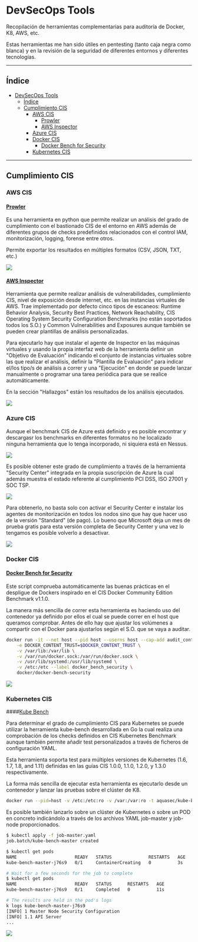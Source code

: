 # DevSecOps Tools
Recopilación de herramientas complementarias para auditoría de Docker, K8, AWS, etc. 

Estas herramientas me han sido útiles en pentesting (tanto caja negra como blanca) y en la revisión de la seguridad de diferentes entornos y diferentes tecnologías.

---

## Índice

- [DevSecOps Tools](#devsecops-tools)
  - [Índice](#%C3%ADndice)
  - [Cumplimiento CIS](#cumplimiento-cis)
    - [AWS CIS](#aws-cis)
      - [Prowler](#prowler)
      - [AWS Inspector](#aws-inspector)
    - [Azure CIS](#azure-cis)
    - [Docker CIS](#docker-cis)
      - [Docker Bench for Security](#docker-bench-for-security)
    - [Kubernetes CIS](#kubernetes-cis)

---

## Cumplimiento CIS

### AWS CIS

#### [Prowler](https://github.com/toniblyx/prowler)

Es una herramienta en python que permite realizar un análisis del grado de cumplimiento con el bastionado CIS de el entorno en AWS además de diferentes grupos de checks predefinidos relacionados con el control IAM, monitorización, logging, forense entre otros.

Permite exportar los resultados en múltiples formatos (CSV, JSON, TXT, etc.)

![](./img/prowler.png)

#### [AWS Inspector](http://console.aws.amazon.com/inspector/)

Herramienta que permite realizar análisis de vulnerabilidades, cumplimiento CIS, nivel de exposición desde internet, etc. en las instancias virtuales de AWS. Trae implementado por defecto cinco tipos de escaneos: Runtime Behavior Analysis, Security Best Practices, Network Reachability, CIS Operating System Security Configuration Benchmarks (no están soportados todos los S.O.) y Common Vulnerabilities and Exposures aunque también se pueden crear plantillas de análisis personalizadas.

Para ejecutarlo hay que instalar el agente de Inspector en las máquinas virtuales y usando la propia interfaz web de la herramienta definir un "Objetivo de Evaluación" indicando el conjunto de instancias virtuales sobre las que realizar el análisis, definir la "Plantilla de Evaluación" para indicar el/los tipo/s de análisis a correr y una "Ejecución" en donde se puede lanzar manualmente o programar una tarea periódica para que se realice automáticamente.

En la sección "Hallazgos" están los resultados de los análisis ejecutados.

![](./img/inspector.png)

### Azure CIS

Aunque el benchmark CIS de Azure está definido y es posible encontrar y descargasr los benchmarks en diferentes formatos no he localizado ninguna herramienta que lo tenga incorporado, ni siquiera está en Nessus.

![](./img/azure1.png)

Es posible obtener este grado de cumplimiento a través de la herramienta "Security Center" integrada en la propia suscripción de Azure la cual además muestra el estado referente al cumplimiento PCI DSS, ISO 27001 y SOC TSP.

![](./img/azure2.png)

Para obtenerlo, no basta solo con activar el Security Center e instalar los agentes de monitorización en todos los nodos sino que hay que hacer uso de la versión "Standard" (de pago). Lo bueno que Microsoft deja un mes de prueba gratis para esta versión completa de Security Center y una vez lo tengamos es posible volverlo a desactivar.

![](./img/azure3.png)

### Docker CIS

#### [Docker Bench for Security](https://github.com/docker/docker-bench-security)

Este script comprueba automáticamente las buenas prácticas en el despligue de Dockers inspirado en el CIS Docker Community Edition Benchmark v1.1.0.

La manera más sencilla de correr esta herramienta es haciendo uso del contenedor ya definido por ellos el cual se puede correr en el host que queramos comprobar. Antes de ello hay que ajustar los volúmenes a compartir con el Docker para ajustarlos según el S.O. que se vaya a auditar.

```bash
docker run -it --net host --pid host --userns host --cap-add audit_control \
    -e DOCKER_CONTENT_TRUST=$DOCKER_CONTENT_TRUST \
    -v /var/lib:/var/lib \
    -v /var/run/docker.sock:/var/run/docker.sock \
    -v /usr/lib/systemd:/usr/lib/systemd \
    -v /etc:/etc --label docker_bench_security \
    docker/docker-bench-security
```
![](./img/docker.png)

### Kubernetes CIS

####[Kube Bench](https://github.com/aquasecurity/kube-bench)

Para determinar el grado de cumplimiento CIS para Kubernetes se puede utilizar la herramienta kube-bench desarrollada en Go la cual realiza una comprobación de los checks definidos en CIS Kubernetes Benchmark aunque también permite añadir test personalizados a través de ficheros de configuración YAML.

Esta herramienta soporta test para múltiples versiones de Kubernetes (1.6, 1.7, 1.8, and 1.11) definidas en las guías CIS 1.0.0, 1.1.0, 1.2.0, y 1.3.0 respectivamente.

La forma más sencilla de ejecutar esta herramienta es ejecutarlo desde un contenedor y lanzar las pruebas sobre el clúster de K8.

```bash
docker run --pid=host -v /etc:/etc:ro -v /var:/var:ro -t aquasec/kube-bench:latest <master|node>
```

Es posible también lanzarlo sobre un clúster de Kubernetes o sobre un POD en concreto indicándolo a través de los archivos YAML job-master y job-node proporcionados.

```bash
$ kubectl apply -f job-master.yaml 
job.batch/kube-bench-master created

$ kubectl get pods
NAME                      READY   STATUS              RESTARTS   AGE
kube-bench-master-j76s9   0/1     ContainerCreating   0          3s

# Wait for a few seconds for the job to complete
$ kubectl get pods
NAME                      READY   STATUS      RESTARTS   AGE
kube-bench-master-j76s9   0/1     Completed   0          11s

# The results are held in the pod's logs
k logs kube-bench-master-j76s9
[INFO] 1 Master Node Security Configuration
[INFO] 1.1 API Server
...
```
![](./img/cisk8.png)